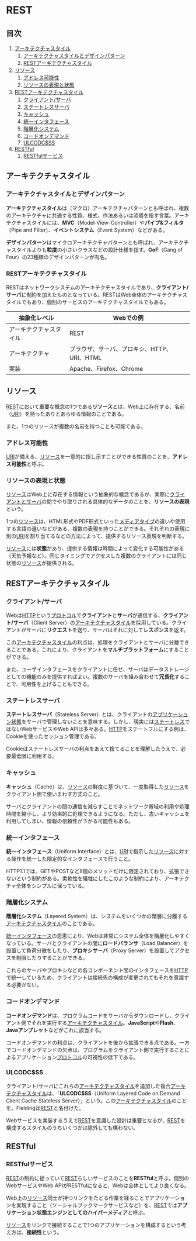 # REST


## 目次

1. [アーキテクチャスタイル](#アーキテクチャスタイル)
	1. [アーキテクチャスタイルとデザインパターン](#アーキテクチャスタイルとデザインパターン)
	1. [RESTアーキテクチャスタイル](#restアーキテクチャスタイル)
1. [リソース](#リソース)
	1. [アドレス可能性](#アドレス可能性)
	1. [リソースの表現と状態](#リソースの表現と状態)
1. [RESTアーキテクチャスタイル](#restアーキテクチャスタイル)
	1. [クライアント/サーバ](#クライアントサーバ)
	1. [ステートレスサーバ](#ステートレスサーバ)
	1. [キャッシュ](#キャッシュ)
	1. [統一インタフェース](#統一インタフェース)
	1. [階層化システム](#階層化システム)
	1. [コードオンデマンド](#コードオンデマンド)
	1. [ULCODC$SS](#ulcodcss)
1. [RESTful](#restful)
	1. [RESTfulサービス](#restfulサービス)


## アーキテクチャスタイル

### アーキテクチャスタイルとデザインパターン

**アーキテクチャスタイル**は（マクロ）アーキテクチャパターンとも呼ばれ、複数のアーキテクチャに共通する性質、様式、作法あるいは流儀を指す言葉。アーキテクチャスタイルには、**MVC**（Model-View-Controller）や**パイプ&フィルタ**（Pipe and Filter）、**イベントシステム**（Event System）などがある。

**デザインパターン**はマイクロアーキテクチャパターンとも呼ばれ、アーキテクチャスタイルよりも**粒度**の小さいクラスなどの設計仕様を指す。**GoF**（Gang of Four）の23種類のデザインパターンが有名。

### RESTアーキテクチャスタイル

RESTはネットワークシステムのアーキテクチャスタイルであり、**クライアント/サーバ**に制約を加えたものとなっている。RESTはWeb全体のアーキテクチャスタイルでもあり、個別のサービスのアーキテクチャスタイルでもある。

| 抽象化レベル           | Webでの例                                   |
| ---------------------- | ------------------------------------------- |
| アーキテクチャスタイル | REST                                        |
| アーキテクチャ         | ブラウザ、サーバ、プロキシ、HTTP、URI、HTML |
| 実装                   | Apache、Firefox、Chrome                     |


## リソース

[REST](#restアーキテクチャスタイル)において重要な概念の1つである**リソース**とは、Web上に存在する、名前（[URI](./04_uri.ja.md#uriの役割)）を持ったありとあらゆる情報のことである。

また、1つのリソースが複数の名前を持つことも可能である。

### アドレス可能性

[URI](./04_uri.ja.md#uriの役割)が備える、[リソース](#リソース)を一意的に指し示すことができる性質のことを、**アドレス可能性**と呼ぶ。

### リソースの表現と状態

[リソース](#リソース)はWeb上に存在する情報という抽象的な概念であるが、実際に[クライアントとサーバ](./01_basic_knowledge_of_web.ja.md#クライアントとサーバ)の間でやり取りされる具体的なデータのことを、**リソースの表現**という。

1つの[リソース](#リソース)は、HTML形式やPDF形式といった[メディアタイプ](https://ja.wikipedia.org/wiki/%E3%83%A1%E3%83%87%E3%82%A3%E3%82%A2%E3%82%BF%E3%82%A4%E3%83%97)の違いや使用する言語の違いなどがある、複数の表現を持つことができる。それぞれの表現に別の[URI](./04_uri.ja.md#uriの役割)を割り当てるなどの方法によって、提供するリソース表現を判断する。

[リソース](#リソース)には**状態**があり、提供する情報は時間によって変化する可能性がある（天気予報など）。同じタイミングでアクセスした複数のクライアントには同じ状態の[リソース](#リソース)が提供される。


## RESTアーキテクチャスタイル

### クライアント/サーバ

Webは[HTTP](./05_http.ja.md#httpの基本)という[プロトコル](/note/internet/chapters/01_basic_knowledge_of_network.ja.md#プロトコル)で**クライアント**と**サーバ**が通信する、**クライアント/サーバ**（Client Server）の[アーキテクチャスタイル](#アーキテクチャスタイル)を採用している。クライアントがサーバに**リクエスト**を送り、サーバはそれに対して**レスポンス**を返す。

この[アーキテクチャスタイル](#アーキテクチャスタイル)の利点は、処理をクライアントとサーバに分離できることである。これにより、クライアントを**マルチプラットフォーム**にすることができる。

また、ユーザインタフェースをクライアントに任せ、サーバはデータストレージとしての機能のみを提供すればよい。複数のサーバを組み合わせて**冗長化**することで、可用性を上げることもできる。

### ステートレスサーバ

**ステートレスサーバ**（Stateless Server）とは、クライアントの[アプリケーション状態](./05_http.ja.md#httpのステートレス性)をサーバで管理しないことを意味する。しかし、現実には[ステートレス](./05_http.ja.md#httpのステートレス性)ではないWebサービスやWeb APIは多々ある。[HTTP](./05_http.ja.md#httpの基本)をステートフルにする例は、Cookieを使ったセッション管理である。

Cookieはステートレスサーバの利点をあえて捨てることを理解したうえで、必要最低限に利用する。

### キャッシュ

**キャッシュ**（Cache）は、[リソース](#リソース)の鮮度に基づいて、一度取得した[リソース](#リソース)をクライアント側で使いまわす方式のこと。

サーバとクライアントの間の通信を減らすことでネットワーク帯域の利用や処理時間を縮小し、より効率的に処理できるようになる。ただし、古いキャッシュを利用してしまい、情報の信頼性が下がる可能性もある。

### 統一インタフェース

**統一インタフェース**（Uniform Interface）とは、[URI](./04_uri.ja.md#uriの仕様)で指示した[リソース](#リソース)に対する操作を統一した限定的なインタフェースで行うこと。

HTTP1.1では、GETやPOSTなど8個のメソッドだけに限定されており、拡張できないという制約がある。柔軟性を犠牲にしたこのような制約により、アーキテクチャ全体をシンプルに保っている。

### 階層化システム

**階層化システム**（Layered System）は、システムをいくつかの階層に分離する[アーキテクチャスタイル](#アーキテクチャスタイル)のことである。

[統一インタフェース](#統一インタフェース)の恩恵により、Webは非常にシステム全体を階層化しやすくなっている。サーバとクライアントの間に**ロードバランサ**（Load Balancer）を設置して負荷分散をしたり、**プロキシサーバ**（Proxy Server）を設置してアクセスを制限したりすることができる。

これらのサーバやプロキシなどの各コンポーネント間のインタフェースを[HTTP](./05_http.ja.md#httpの基本)で統一しているため、クライアントは接続先の構成が変更されてもそれを意識する必要がない。

### コードオンデマンド

**コードオンデマンド**は、プログラムコードをサーバからダウンロードし、クライアント側でそれを実行する[アーキテクチャスタイル](#アーキテクチャスタイル)。**JavaScript**や**Flash**、**Javaアンプレット**などがこれに該当する。

コードオンデマンドの利点は、クライアントを後から拡張できる点である。一方でコードオンデマンドの欠点は、プログラムをクライアント側で実行することによるアプリケーション[プロトコル](/note/internet/chapters/01_basic_knowledge_of_network.ja.md#プロトコル)の可視性の低下である。

### ULCODC$SS

クライアント/サーバにこれらの[アーキテクチャスタイル](#アーキテクチャスタイル)を追加した複合[アーキテクチャスタイル](#アーキテクチャスタイル)は、「**ULCODC$SS**（Uniform Layered Code on Demand Client Cache Stateless Server）」という。この[アーキテクチャスタイル](#アーキテクチャスタイル)のことを、Fieldingは[REST](#restアーキテクチャスタイル)と名付けた。

Webサービスを実装するうえで[REST](#restアーキテクチャスタイル)を意識した設計は重要となるが、[REST](#restアーキテクチャスタイル)を構成するスタイルのうちいくつかは除外しても構わない。

## RESTful

### RESTfulサービス

[REST](#restアーキテクチャスタイル)の制約に従っていて[REST](#restアーキテクチャスタイル)らしいサービスのことを**RESTful**と呼ぶ。個別のWebサービスやWeb APIがRESTfulになると、Webは全体としてより良くなる。

Web上の[リソース](#リソース)同士が持つリンクをたどる作業を経ることでアプリケーションを実現すること（ソーシャルブックマークサービスなど）を、[REST](#restアーキテクチャスタイル)では**アプリケーション状態エンジンとしてのハイパーメディア**と呼ぶ。

[リソース](#リソース)をリンクで接続することで1つのアプリケーションを構成するという考え方は、**接続性**という。

